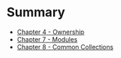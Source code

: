 # Summary

- [Chapter 4 - Ownership](./04-ownership.md)
- [Chapter 7 - Modules](./07-modules.md)
- [Chapter 8 - Common Collections](./08-common-collections.md)
